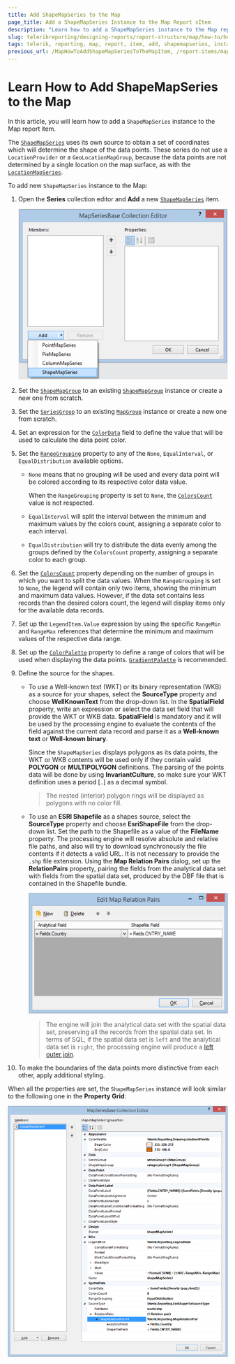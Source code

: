 ```yaml
---
title: Add ShapeMapSeries to the Map
page_title: Add a ShapeMapSeries Instance to the Map Report sItem 
description: "Learn how to add a ShapeMapSeries instance to the Map report item when using Telerik Reporting."
slug: telerikreporting/designing-reports/report-structure/map/how-to/how-to-add-shapemapseries-to-the-map-item
tags: telerik, reporting, map, report, item, add, shapemapseries, instance
previous_url: /MapHowToAddShapeMapSeriesToTheMapItem, /report-items/map/how-to/how-to-add-shapemapseries-to-the-map-item, /knowledge-base/map-add-shapemapseries
---
```


# Learn How to Add ShapeMapSeries to the Map

In this article, you will learn how to add a `ShapeMapSeries` instance to the Map report item.

The [`ShapeMapSeries`](/reporting/api/Telerik.Reporting.ShapeMapSeries) uses its own source to obtain a set of coordinates which will determine the shape of the data points. These series do not use a `LocationProvider` or a `GeoLocationMapGroup`, because the data points are not determined by a single location on the map surface, as with the [`LocationMapSeries`](/reporting/api/Telerik.Reporting.LocationMapSeries). 

To add new `ShapeMapSeries` instance to the Map: 

1. Open the __Series__ collection editor and __Add__ a new [`ShapeMapSeries`](/reporting/api/Telerik.Reporting.ShapeMapSeries) item. 

	![Adding a new ShapeMapSeries](images/Choropleth_AddShapeMapSeries.png)

1. Set the [`ShapeMapGroup`](/reporting/api/Telerik.Reporting.ShapeMapSeries#Telerik_Reporting_ShapeMapSeries_ShapeMapGroup) to an existing [`ShapeMapGroup`](/reporting/api/Telerik.Reporting.ShapeMapGroup) instance or create a new one from scratch. 
1. Set the [`SeriesGroup`](/reporting/api/Telerik.Reporting.MapSeriesBase#Telerik_Reporting_MapSeriesBase_SeriesGroup) to an existing [`MapGroup`](/reporting/api/Telerik.Reporting.MapGroup) instance or create a new one from scratch. 
1. Set an expression for the [`ColorData`](/reporting/api/Telerik.Reporting.ShapeMapSeries#Telerik_Reporting_ShapeMapSeries_ColorData) field to define the value that will be used to calculate the data point color. 
1. Set the [`RangeGrouping`](/reporting/api/Telerik.Reporting.ShapeMapSeries#Telerik_Reporting_ShapeMapSeries_RangeGrouping) property to any of the `None`, `EqualInterval`, or `EqualDistribution` available options. 

	* `None` means that no grouping will be used and every data point will be colored according to its respective color data value. 

		When the `RangeGrouping` property is set to `None`, the [`ColorsCount`](/reporting/api/Telerik.Reporting.ShapeMapSeries#Telerik_Reporting_ShapeMapSeries_ColorsCount) value is not respected.

	* `EqualInterval` will split the interval between the minimum and maximum values by the colors count, assigning a separate color to each interval.
	* `EqualDistribution` will try to distribute the data evenly among the groups defined by the `ColorsCount` property, assigning a separate color to each group.

1. Set the [`ColorsCount`](/reporting/api/Telerik.Reporting.ShapeMapSeries#Telerik_Reporting_ShapeMapSeries_ColorsCount) property depending on the number of groups in which you want to split the data values. When the `RangeGrouping` is set to `None`, the legend will contain only two items, showing the minimum and maximum data values. However, if the data set contains less records than the desired colors count, the legend will display items only for the available data records.
1. Set up the `LegendItem.Value` expression by using the specific `RangeMin` and `RangeMax` references that determine the minimum and maximum values of the respective data range.
1. Set up the [`ColorPalette`](/reporting/api/Telerik.Reporting.GraphSeriesBase#Telerik_Reporting_GraphSeriesBase_ColorPalette) property to define a range of colors that will be used when displaying the data points. [`GradientPalette`](/reporting/api/Telerik.Reporting.Drawing.GradientPalette) is recommended.
1. Define the source for the shapes.

	+ To use a Well-known text (WKT) or its binary representation (WKB) as a source for your shapes, select the __SourceType__ property and choose __WellKnownText__ from the drop-down list. In the __SpatialField__ property, write an expression or select the data set field that will provide the WKT or WKB data. __SpatialField__ is mandatory and it will be used by the processing engine to evaluate the contents of the field against the current data record and parse it as a __Well-known text__ or __Well-known binary__. 

		Since the `ShapeMapSeries` displays polygons as its data points, the WKT or WKB contents will be used only if they contain valid __POLYGON__ or __MULTIPOLYGON__ definitions. The parsing of the points data will be done by using __InvariantCulture__, so make sure your WKT definition uses a period [`.`] as a decimal symbol. 

		>The nested (interior) polygon rings will be displayed as polygons with no color fill. 

	+ To use an __ESRI Shapefile__ as a shapes source, select the __SourceType__ property and choose __EsriShapeFile__ from the drop-down list. Set the path to the Shapefile as a value of the __FileName__ property. The processing engine will resolve absolute and relative file paths, and also will try to download synchronously the file contents if it detects a valid URL. It is not necessary to provide the `.shp` file extension. Using the __Map Relation Pairs__ dialog, set up the __RelationPairs__ property, pairing the fields from the analytical data set with fields from the spatial data set, produced by the DBF file that is contained in the Shapefile bundle. 

		![Configure the Map Relation Pairs Dialog](images/Choropleth_MapRelationPairsDialog.png)

		>The engine will join the analytical data set with the spatial data set, preserving all the records from the spatial data set. In terms of SQL, if the spatial data set is `left` and the analytical data set is `right`, the processing engine will produce a [left outer join](http://en.wikipedia.org/wiki/Join_(SQL)#Left_outer_join). 

1. To make the boundaries of the data points more distinctive from each other, apply additional styling.

When all the properties are set, the `ShapeMapSeries` instance will look similar to the following one in the __Property Grid__:

![A Shape Map Series Layout In Property Grid](images/Choropleth_ShapeMapSeries_LayoutInPropertyGrid.png)
